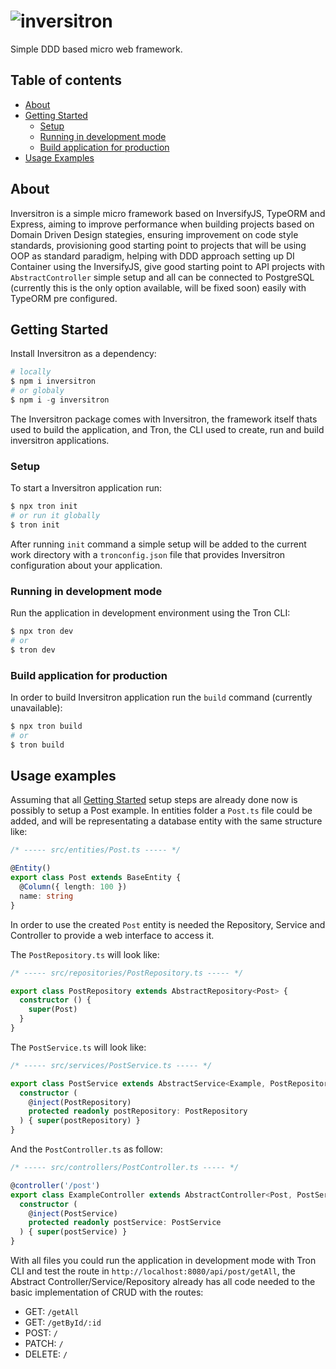 <h1 align="left">
  <img
    alt="inversitron"
    title="inversitron"
    src="https://i.ibb.co/XFwrCRW/Inversitron-full-logo.png"
  />
</h1>

Simple DDD based micro web framework.

## Table of contents
- [About](#about)
- [Getting Started](#getting-started)
    - [Setup](#setup)
    - [Running in development mode](#running-in-development-mode)
    - [Build application for production](#build-application-for-production)
- [Usage Examples](#usage-examples)


## About 

Inversitron is a simple micro framework based on InversifyJS, TypeORM and Express, aiming to improve performance when building projects based on Domain Driven Design stategies, ensuring improvement on code style standards, provisioning good starting point to projects that will be using OOP as standard paradigm, helping with DDD approach setting up DI Container using the InversifyJS, give good starting point to API projects with `AbstractController` simple setup and all can be connected to PostgreSQL (currently this is the only option available, will be fixed soon) easily with TypeORM pre configured.

## Getting Started

Install Inversitron as a dependency:
```powershell
# locally
$ npm i inversitron
# or globaly
$ npm i -g inversitron
```

The Inversitron package comes with Inversitron, the framework itself thats used to build the application, and Tron, the CLI used to create, run and build inversitron applications.

### Setup

To start a Inversitron application run:
```powershell
$ npx tron init
# or run it globally
$ tron init
```

After running `init` command a simple setup will be added to the current work directory with a `tronconfig.json` file that provides Inversitron configuration about your application.

### Running in development mode

Run the application in development environment using the Tron CLI:
```powershell
$ npx tron dev
# or
$ tron dev
```

### Build application for production

In order to build Inversitron application run the `build` command (currently unavailable):
```powershell
$ npx tron build
# or
$ tron build
```

## Usage examples

Assuming that all [Getting Started](#getting-started) setup steps are already done now is possibly to setup a Post example.
In entities folder a `Post.ts` file could be added, and will be representating a database entity with the same structure like:

```typescript
/* ----- src/entities/Post.ts ----- */

@Entity()
export class Post extends BaseEntity {
  @Column({ length: 100 })
  name: string
}
```

In order to use the created `Post` entity is needed the Repository, Service and Controller to provide a web interface to access it.

The `PostRepository.ts` will look like:
```typescript
/* ----- src/repositories/PostRepository.ts ----- */

export class PostRepository extends AbstractRepository<Post> {
  constructor () {
    super(Post)
  }
}
```

The `PostService.ts` will look like:
```typescript
/* ----- src/services/PostService.ts ----- */

export class PostService extends AbstractService<Example, PostRepository> {
  constructor (
    @inject(PostRepository)
    protected readonly postRepository: PostRepository
  ) { super(postRepository) }
}
```

And the `PostController.ts` as follow:
```typescript
/* ----- src/controllers/PostController.ts ----- */

@controller('/post')
export class ExampleController extends AbstractController<Post, PostService> {
  constructor (
    @inject(PostService)
    protected readonly postService: PostService
  ) { super(postService) }
}
```

With all files you could run the application in development mode with Tron CLI and test the route in `http://localhost:8080/api/post/getAll`, the Abstract Controller/Service/Repository already has all code needed to the basic implementation of CRUD with the routes:
- GET: `/getAll`
- GET: `/getById/:id`
- POST: `/`
- PATCH: `/`
- DELETE: `/`
